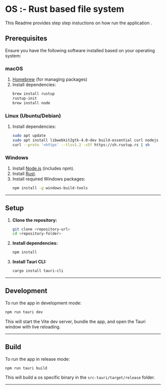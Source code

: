 # OS :- Rust based file system

This Readme provides step step instuctions on how run the application .

## Prerequisites

Ensure you have the following software installed based on your operating system:

### macOS

1. [Homebrew](https://brew.sh/) (for managing packages)
2. Install dependencies:
   ```bash
   brew install rustup
   rustup-init
   brew install node
   ```

### Linux (Ubuntu/Debian)

1. Install dependencies:
   ```bash
   sudo apt update
   sudo apt install libwebkit2gtk-4.0-dev build-essential curl nodejs npm
   curl --proto '=https' --tlsv1.2 -sSf https://sh.rustup.rs | sh
   ```

### Windows

1. Install [Node.js](https://nodejs.org/) (includes npm).
2. Install [Rust](https://www.rust-lang.org/tools/install).
3. Install required Windows packages:
   ```bash
   npm install -g windows-build-tools
   ```

---

## Setup

1. **Clone the repository:**

   ```bash
   git clone <repository-url>
   cd <repository-folder>
   ```

2. **Install dependencies:**

   ```bash
   npm install
   ```

3. **Install Tauri CLI:**
   ```bash
   cargo install tauri-cli
   ```

---

## Development

To run the app in development mode:

```bash
npm run tauri dev
```

This will start the Vite dev server, bundle the app, and open the Tauri window with live reloading.

---

## Build

To run the app in release mode:

```bash
npm run tauri build
```

This will build a os specific binary in the `src-tauri/target/release` folder.

---
